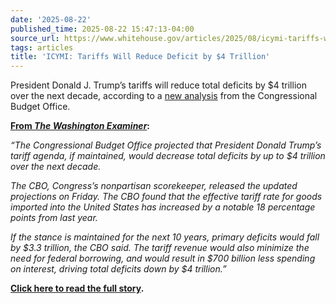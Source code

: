 ```yaml
---
date: '2025-08-22'
published_time: 2025-08-22 15:47:13-04:00
source_url: https://www.whitehouse.gov/articles/2025/08/icymi-tariffs-will-reduce-deficit-by-4-trillion/
tags: articles
title: 'ICYMI: Tariffs Will Reduce Deficit by $4 Trillion'
---
```

 
President Donald J. Trump’s tariffs will reduce total deficits by $4
trillion over the next decade, according to a [new
analysis](https://www.cbo.gov/publication/61697) from the Congressional
Budget Office.

[**From *The Washington
Examiner***](https://www.washingtonexaminer.com/policy/finance-and-economy/3778849/trump-tariffs-reduce-deficits-4-trillion-decade-cbo/)**:**

*“The Congressional Budget Office projected that President Donald
Trump’s tariff agenda, if maintained, would decrease total deficits by
up to $4 trillion over the next decade.*

*The CBO, Congress’s nonpartisan scorekeeper, released the updated
projections on Friday. The CBO found that the effective tariff rate for
goods imported into the United States has increased by a notable 18
percentage points from last year.*

*If the stance is maintained for the next 10 years, primary deficits
would fall by $3.3 trillion, the CBO said. The tariff revenue would also
minimize the need for federal borrowing, and would result in $700
billion less spending on interest, driving total deficits down by $4
trillion.”*

[**Click here to read the full
story**](https://www.washingtonexaminer.com/policy/finance-and-economy/3778849/trump-tariffs-reduce-deficits-4-trillion-decade-cbo/)**.**
